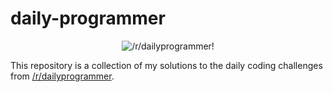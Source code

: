 # daily-programmer

<p align="center">
  <img src="https://d.thumbs.redditmedia.com/mASxBAsOsW90oWe-.png" alt="/r/dailyprogrammer!"/>
</p>

This repository is a collection of my solutions to the daily coding challenges from [/r/dailyprogrammer](https://www.reddit.com/r/dailyprogrammer/).
